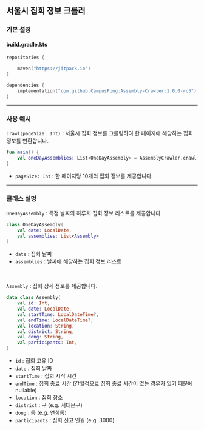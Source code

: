 ## 서울시 집회 정보 크롤러

### 기본 설정
#### build.gradle.kts
```kotlin
repositories {
    ...
    maven("https://jitpack.io")
}

dependencies {
    implementation("com.github.CampusPing:Assembly-Crawler:1.0.0-rc5")
}
```

<hr>

### 사용 예시
`crawl(pageSize: Int)` : 서울시 집회 정보를 크롤링하여 한 페이지에 해당하는 집회 정보를 반환합니다.

```kotlin
fun main() {
    val oneDayAssemblies: List<OneDayAssembly> = AssemblyCrawler.crawl(pageSize = 1)
}
```
- `pageSize: Int` : 한 페이지당 10개의 집회 정보를 제공합니다.

<hr>

### 클래스 설명
`OneDayAssembly` : 특정 날짜의 하루치 집회 정보 리스트를 제공합니다.

```kotlin
class OneDayAssembly(
    val date: LocalDate,
    val assemblies: List<Assembly>
)
```
- `date` : 집회 날짜
- `assemblies` : 날짜에 해당하는 집회 정보 리스트

<br>

`Assembly` : 집회 상세 정보를 제공합니다.

```kotlin
data class Assembly(
    val id: Int,
    val date: LocalDate,
    val startTime: LocalDateTime?,
    val endTime: LocalDateTime?,
    val location: String,
    val district: String,
    val dong: String,
    val participants: Int,
)
```
- `id` : 집회 고유 ID
- `date` : 집회 날짜
- `startTime` : 집회 시작 시간
- `endTime` : 집회 종료 시간 (간헐적으로 집회 종료 시간이 없는 경우가 있기 때문에 nullable)
- `location` : 집회 장소
- `district` : 구 (e.g. 서대문구)
- `dong` : 동 (e.g. 연희동)
- `participants` : 집회 신고 인원 (e.g. 3000)


